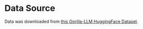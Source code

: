 # Data Source

Data was downloaded from [this Gorilla-LLM HuggingFace Dataset](https://huggingface.co/datasets/gorilla-llm/Berkeley-Function-Calling-Leaderboard).